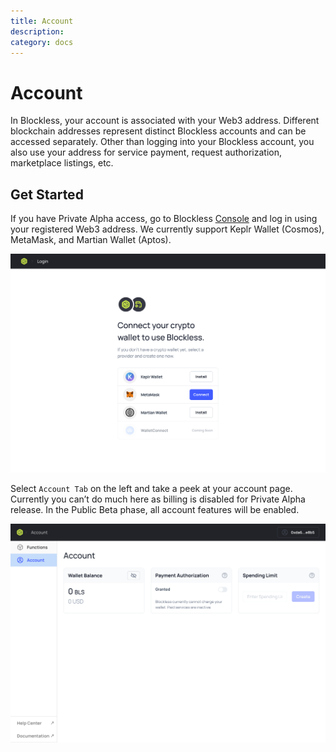```yaml
---
title: Account
description:
category: docs
---
```


# Account

In Blockless, your account is associated with your Web3 address. Different blockchain addresses represent distinct Blockless accounts and can be accessed separately. Other than logging into your Blockless account, you also use your address for service payment, request authorization, marketplace listings, etc.

## Get Started

If you have Private Alpha access, go to Blockless [Console](https://console.bls.dev) and log in using your registered Web3 address. We currently support Keplr Wallet (Cosmos), MetaMask, and Martian Wallet (Aptos). 

![Blockless Console Wallet Connect Page](/images/account-overview/login.png)

Select `Account Tab` on the left and take a peek at your account page. Currently you can’t do much here as billing is disabled for Private Alpha release. In the Public Beta phase, all account features will be enabled.

![Blockless Console Account Page](/images/account-overview/account-page.png)